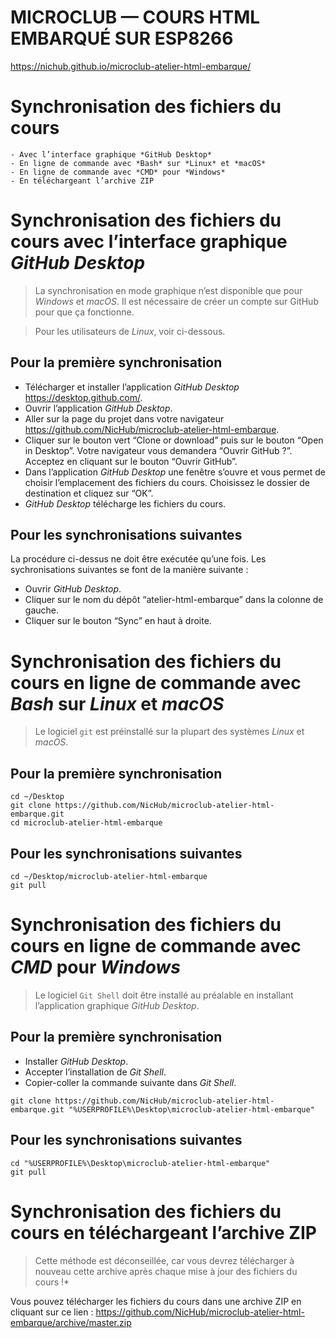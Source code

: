 
# MICROCLUB — COURS HTML EMBARQUÉ SUR ESP8266

<https://nichub.github.io/microclub-atelier-html-embarque/>





# Synchronisation des fichiers du cours

	- Avec l’interface graphique *GitHub Desktop*
	- En ligne de commande avec *Bash* sur *Linux* et *macOS*
	- En ligne de commande avec *CMD* pour *Windows*
	- En téléchargeant l’archive ZIP





# Synchronisation des fichiers du cours avec l’interface graphique *GitHub Desktop*

> La synchronisation en mode graphique n’est disponible que pour *Windows* et *macOS*.
> Il est nécessaire de créer un compte sur GitHub pour que ça fonctionne.

> Pour les utilisateurs de *Linux*, voir ci-dessous.

## Pour la première synchronisation

- Télécharger et installer l’application *GitHub Desktop* <https://desktop.github.com/>.
- Ouvrir l’application *GitHub Desktop*.
- Aller sur la page du projet dans votre navigateur <https://github.com/NicHub/microclub-atelier-html-embarque>.
- Cliquer sur le bouton vert “Clone or download” puis sur le bouton “Open in Desktop”. Votre navigateur vous demandera “Ouvrir GitHub ?”. Acceptez en cliquant sur le bouton “Ouvrir GitHub”.
- Dans l’application *GitHub Desktop* une fenêtre s’ouvre et vous permet de choisir l’emplacement des fichiers du cours. Choisissez le dossier de destination et cliquez sur “OK”.
- *GitHub Desktop* télécharge les fichiers du cours.

## Pour les synchronisations suivantes

La procédure ci-dessus ne doit être exécutée qu’une fois. Les sychronisations suivantes se font de la manière suivante :

- Ouvrir *GitHub Desktop*.
- Cliquer sur le nom du dépôt “atelier-html-embarque” dans la colonne de gauche.
- Cliquer sur le bouton “Sync” en haut à droite.





# Synchronisation des fichiers du cours en ligne de commande avec *Bash* sur *Linux* et *macOS*

> Le logiciel `git` est préinstallé sur la plupart des systèmes *Linux* et *macOS*.

## Pour la première synchronisation

	cd ~/Desktop
	git clone https://github.com/NicHub/microclub-atelier-html-embarque.git
	cd microclub-atelier-html-embarque

## Pour les synchronisations suivantes

	cd ~/Desktop/microclub-atelier-html-embarque
	git pull





# Synchronisation des fichiers du cours en ligne de commande avec *CMD* pour *Windows*

> Le logiciel `Git Shell` doit être installé au préalable en installant l’application graphique *GitHub Desktop*.

## Pour la première synchronisation

- Installer *GitHub Desktop*.
- Accepter l’installation de *Git Shell*.
- Copier-coller la commande suivante dans *Git Shell*.

```
git clone https://github.com/NicHub/microclub-atelier-html-embarque.git "%USERPROFILE%\Desktop\microclub-atelier-html-embarque"
```

## Pour les synchronisations suivantes

	cd "%USERPROFILE%\Desktop\microclub-atelier-html-embarque"
	git pull





# Synchronisation des fichiers du cours en téléchargeant l’archive ZIP

> Cette méthode est déconseillée, car vous devrez télécharger à nouveau cette archive après chaque mise à jour des fichiers du cours !*

Vous pouvez télécharger les fichiers du cours dans une archive ZIP en cliquant sur ce lien :
<https://github.com/NicHub/microclub-atelier-html-embarque/archive/master.zip>
